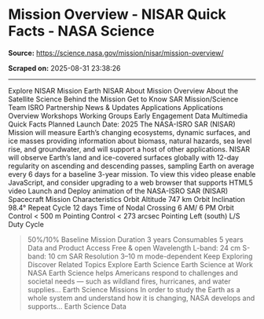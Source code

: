 # Mission Overview - NISAR Quick Facts - NASA Science

**Source:** https://science.nasa.gov/mission/nisar/mission-overview/

**Scraped on:** 2025-08-31 23:38:26

---

Explore NISAR Mission
Earth
NISAR
About
Mission Overview
About the Satellite
Science Behind the Mission
Get to Know SAR
Mission/Science Team
ISRO Partnership
News & Updates
Applications
Applications Overview
Workshops
Working Groups
Early Engagement
Data
Multimedia
Quick Facts
Planned Launch Date: 2025
The NASA-ISRO SAR (NISAR) Mission will measure Earth’s changing ecosystems, dynamic surfaces, and ice masses providing information about biomass, natural hazards, sea level rise, and groundwater, and will support a host of other applications.
NISAR will observe Earth’s land and ice-covered surfaces globally with 12-day regularity on ascending and descending passes, sampling Earth on average every 6 days for a baseline 3-year mission.
To view this video please enable JavaScript, and consider upgrading to a web browser that
supports HTML5 video
Launch and Deploy animation of the NASA-ISRO SAR (NISAR) Spacecraft
Mission Characteristics
Orbit Altitude
747 km
Orbit Inclination
98.4°
Repeat Cycle
12 days
Time of Nodal Crossing
6 AM/ 6 PM
Orbit Control
< 500 m
Pointing Control
< 273 arcsec
Pointing
Left (south)
L/S Duty Cycle
> 50%/10%
Baseline Mission Duration
3 years
Consumables
5 years
Data and Product Access
Free & open
Wavelength
L-band: 24 cm
S-band: 10 cm
SAR Resolution
3–10 m mode-dependent
Keep Exploring
Discover Related Topics
Explore Earth Science
Earth Science at Work
NASA Earth Science helps Americans respond to challenges and societal needs — such as wildland fires, hurricanes, and water supplies…
Earth Science Missions
In order to study the Earth as a whole system and understand how it is changing, NASA develops and supports…
Earth Science Data